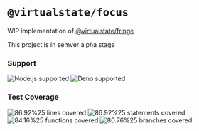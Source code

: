# `@virtualstate/focus`

WIP implementation of [@virtualstate/fringe](https://github.com/virtualstate/x/blob/main/packages/fringe)

This project is in semver alpha stage

[//]: # (badges)

### Support

 ![Node.js supported](https://img.shields.io/badge/node-%3E%3D16.0.0-blue) ![Deno supported](https://img.shields.io/badge/deno-%3E%3D1.17.0-blue) 

### Test Coverage

 ![86.92%25 lines covered](https://img.shields.io/badge/lines-86.92%25-brightgreen) ![86.92%25 statements covered](https://img.shields.io/badge/statements-86.92%25-brightgreen) ![84.16%25 functions covered](https://img.shields.io/badge/functions-84.16%25-brightgreen) ![80.76%25 branches covered](https://img.shields.io/badge/branches-80.76%25-brightgreen)

[//]: # (badges)
